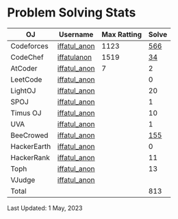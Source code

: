 # Problem Solving Stats

| OJ | Username | Max Ratting | Solve |
| -- | -------- | ----------- | ----- |
| Codeforces | [iffatul_anon](https://codeforces.com/profile/iffatul_anon)| 1123 | [566](https://github.com/iffatul-anon/CodeForces) |
| CodeChef | [iffatulanon](https://www.codechef.com/users/iffatulanon) | 1519 | [34](https://github.com/iffatul-anon/CodeChef) |
| AtCoder | [iffatul_anon](https://atcoder.jp/users/iffatul_anon) | 7 | 2 |
| LeetCode | [iffatul_anon]() |  | 0 |
| LightOJ | [iffatul_anon](https://lightoj.com/user/iffatul_anon) |  | 20 |
| SPOJ | [iffatul_anon](https://www.spoj.com/myaccount/) |  | 1 |  
| Timus OJ | [iffatul_anon](https://acm.timus.ru/author.aspx?id=341829) |  | 10 |
| UVA | [iffatul_anon](https://onlinejudge.org/index.php?option=com_comprofiler&Itemid=3) |  | 1 |
| BeeCrowed | [iffatul_anon](https://www.beecrowd.com.br/judge/en/profile/639169) |  | [155](https://github.com/iffatul-anon/BeeCrowd) | 
| HackerEarth | [iffatul_anon]() |  | 0 |
| HackerRank | [iffatul_anon](https://www.hackerrank.com/iffatul_anon?hr_r=1) |  | 11 |
| Toph | [iffatul_anon](https://toph.co/u/iffatul_anon) |  | 13 |
| VJudge | [iffatul_anon](https://vjudge.net/user/iffatul_anon) |  |  |
| Total |  |  | 813 |

Last Updated: 1 May, 2023
